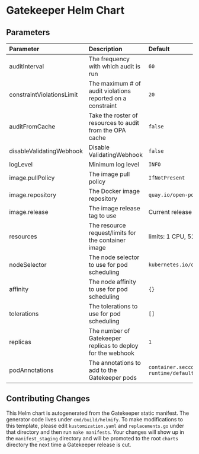 # Gatekeeper Helm Chart

## Parameters

| Parameter                 | Description                                                 | Default                                                                    |
|:--------------------------|:------------------------------------------------------------|:---------------------------------------------------------------------------|
| auditInterval             | The frequency with which audit is run                       | `60`                                                                       |
| constraintViolationsLimit | The maximum # of audit violations reported on a constraint  | `20`                                                                       |
| auditFromCache            | Take the roster of resources to audit from the OPA cache    | `false`                                                                    |
| disableValidatingWebhook  | Disable ValidatingWebhook                                   | `false`                                                                    |
| logLevel                  | Minimum log level                                           | `INFO`                                                                     |
| image.pullPolicy          | The image pull policy                                       | `IfNotPresent`                                                             |
| image.repository          | The Docker image repository                                 | `quay.io/open-policy-agent/gatekeeper`                                     |
| image.release             | The image release tag to use                                | Current release version: `v3.1.0-beta.9`                                   |
| resources                 | The resource request/limits for the container image         | limits: 1 CPU, 512Mi, requests: 100mCPU, 256Mi                             |
| nodeSelector              | The node selector to use for pod scheduling                 | `kubernetes.io/os: linux`                                                  |
| affinity                  | The node affinity to use for pod scheduling                 | `{}`                                                                       |
| tolerations               | The tolerations to use for pod scheduling                   | `[]`                                                                       |
| replicas                  | The number of Gatekeeper replicas to deploy for the webhook | `1`                                                                        |
| podAnnotations            | The annotations to add to the Gatekeeper pods               | `container.seccomp.security.alpha.kubernetes.io/manager: runtime/default`  |

## Contributing Changes

This Helm chart is autogenerated from the Gatekeeper static manifest. The
generator code lives under `cmd/build/helmify`. To make modifications to this
template, please edit `kustomization.yaml` and `replacements.go` under that
directory and then run `make manifests`. Your changes will show up in the
`manifest_staging` directory and will be promoted to the root `charts` directory
the next time a Gatekeeper release is cut.
